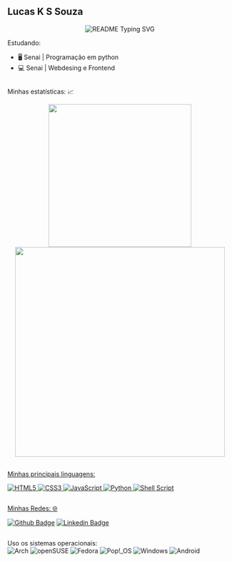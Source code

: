 ## Lucas K S Souza
<p align="center">
  <img src="https://readme-typing-svg.demolab.com/?&center=true&vCenter=true&pause=750&lines=Bem-vindos!+Devs👋;Amo+aprender+🤓;Aprendamos+juntos+🙂" alt="README Typing SVG">
</p>

Estudando: <br>
 - 🖥️ Senai | Programação em python <br>
 - 💻 Senai | Webdesing e Frontend  <br>

##

Minhas estatísticas: 📈

<div align="center">
  <a href="https://github.com/ls1w/">
  <img width="320em" src="https://github-readme-stats.vercel.app/api/top-langs/?username=ls1w&theme=transparent&layout=donut"/>
  <img width="470em" src="https://github-readme-stats.vercel.app/api?username=ls1w&show_icons=true&theme=transparent"/>
</div>

##


Minhas principais linguagens:

 ![HTML5](https://img.shields.io/badge/html5-%23E34F26.svg?style=flat&logo=html5&logoColor=white) 
 ![CSS3](https://img.shields.io/badge/css3-%231572B6.svg?style=flat&logo=css3&logoColor=white) 
 ![JavaScript](https://img.shields.io/badge/javascript-%23323330.svg?style=flat&logo=javascript&logoColor=%23F7DF1E)
 ![Python](https://img.shields.io/badge/python-3670A0?style=flat&logo=python&logoColor=ffdd54)
 ![Shell Script](https://img.shields.io/badge/shell_script-%23121011.svg?style=flat&logo=gnu-bash&logoColor=white)

##
 
Minhas Redes: 🌐

[![Github Badge](https://img.shields.io/badge/-Github-000?style=flat&logo=Github&logoColor=white&link=https://github.com/ls1w)](https://github.com/ls1w)
[![Linkedin Badge](https://img.shields.io/badge/-LinkedIn-blue?style=flat&logo=Linkedin&logoColor=white&link=https://www.linkedin.com/in/lucas-kss-souza-program/)](https://www.linkedin.com/in/lucas-kss-souza-program/)

##

Uso os sistemas operacionais: <br>
![Arch](https://img.shields.io/badge/Arch%20Linux-1793D1?logo=arch-linux&logoColor=fff&style=flat)
![openSUSE](https://img.shields.io/badge/openSUSE-%2364B345?style=flat&logo=openSUSE&logoColor=white)
![Fedora](https://img.shields.io/badge/Fedora-294172?style=flat&logo=fedora&logoColor=white)
![Pop!\_OS](https://img.shields.io/badge/Pop!_OS-48B9C7?style=flat&logo=Pop!_OS&logoColor=white)
![Windows](https://img.shields.io/badge/Windows-0078D6?style=flat&logo=windows&logoColor=white)
![Android](https://img.shields.io/badge/Android-3DDC84?style=flat&logo=android&logoColor=white)
